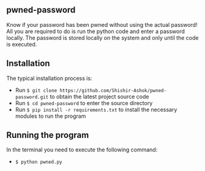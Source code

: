 pwned-password  
--------------
Know if your password has been pwned without using the actual password! 
All you are required to do is run the python code and enter a password locally. The password is stored locally on the system and only until the code is executed.



Installation
------------

The typical installation process is:

- Run ```$ git clone https://github.com/Shishir-Ashok/pwned-password.git``` to obtain the latest project source code
- Run ```$ cd pwned-password``` to enter the source directory
- Run ```$ pip install -r requirements.txt``` to install the necessary modules to run the program




Running the program
-------------------

In the terminal you need to execute the following command:

- ```$ python pwned.py``` 
